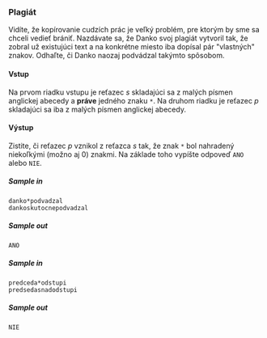 ### Plagiát
Vidíte, že kopírovanie cudzích prác je veľký problém, pre ktorým by sme sa chceli vedieť brániť. Nazdávate sa, že Danko svoj plagiát vytvoril tak, že zobral už existujúci text a na konkrétne miesto iba dopísal pár "vlastných" znakov. Odhaľte, či Danko naozaj podvádzal takýmto spôsobom.

#### Vstup
Na prvom riadku vstupu je reťazec $s$ skladajúci sa z malých písmen anglickej abecedy a **práve** jedného znaku `*`. Na druhom riadku je reťazec $p$ skladajúci sa iba z malých písmen anglickej abecedy.

#### Výstup
Zistite, či reťazec $p$ vznikol z reťazca $s$ tak, že znak `*` bol nahradený niekoľkými (možno aj 0) znakmi. Na základe toho vypíšte odpoveď `ANO` alebo `NIE`.

##### Sample in
```
danko*podvadzal
dankoskutocnepodvadzal
```

##### Sample out
```
ANO
```

##### Sample in
```
predceda*odstupi
predsedasnadodstupi
```

##### Sample out
```
NIE
```